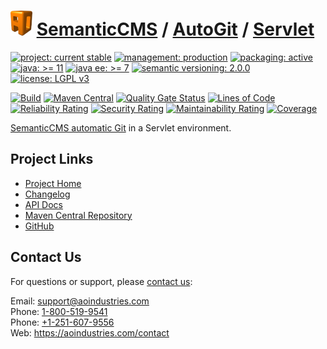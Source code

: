 # [<img src="ao-logo.png" alt="AO Logo" width="35" height="40">](https://github.com/ao-apps) [SemanticCMS](https://github.com/ao-apps/semanticcms) / [AutoGit](https://github.com/ao-apps/semanticcms-autogit) / [Servlet](https://github.com/ao-apps/semanticcms-autogit-servlet)

[![project: current stable](https://semanticcms.com/ao-badges/project-current-stable.svg)](https://aoindustries.com/life-cycle#project-current-stable)
[![management: production](https://semanticcms.com/ao-badges/management-production.svg)](https://aoindustries.com/life-cycle#management-production)
[![packaging: active](https://semanticcms.com/ao-badges/packaging-active.svg)](https://aoindustries.com/life-cycle#packaging-active)  
[![java: &gt;= 11](https://semanticcms.com/ao-badges/java-11.svg)](https://docs.oracle.com/en/java/javase/11/)
[![java ee: &gt;= 7](https://semanticcms.com/ao-badges/javaee-7.svg)](https://docs.oracle.com/javaee/7/)
[![semantic versioning: 2.0.0](https://semanticcms.com/ao-badges/semver-2.0.0.svg)](https://semver.org/spec/v2.0.0.html)
[![license: LGPL v3](https://semanticcms.com/ao-badges/license-lgpl-3.0.svg)](https://www.gnu.org/licenses/lgpl-3.0)

[![Build](https://github.com/ao-apps/semanticcms-autogit-servlet/workflows/Build/badge.svg?branch=1.x)](https://github.com/ao-apps/semanticcms-autogit-servlet/actions?query=workflow%3ABuild)
[![Maven Central](https://maven-badges.herokuapp.com/maven-central/com.semanticcms/semanticcms-autogit-servlet/badge.svg)](https://maven-badges.herokuapp.com/maven-central/com.semanticcms/semanticcms-autogit-servlet)
[![Quality Gate Status](https://sonarcloud.io/api/project_badges/measure?branch=1.x&project=com.semanticcms%3Asemanticcms-autogit-servlet&metric=alert_status)](https://sonarcloud.io/dashboard?branch=1.x&id=com.semanticcms%3Asemanticcms-autogit-servlet)
[![Lines of Code](https://sonarcloud.io/api/project_badges/measure?branch=1.x&project=com.semanticcms%3Asemanticcms-autogit-servlet&metric=ncloc)](https://sonarcloud.io/component_measures?branch=1.x&id=com.semanticcms%3Asemanticcms-autogit-servlet&metric=ncloc)  
[![Reliability Rating](https://sonarcloud.io/api/project_badges/measure?branch=1.x&project=com.semanticcms%3Asemanticcms-autogit-servlet&metric=reliability_rating)](https://sonarcloud.io/component_measures?branch=1.x&id=com.semanticcms%3Asemanticcms-autogit-servlet&metric=Reliability)
[![Security Rating](https://sonarcloud.io/api/project_badges/measure?branch=1.x&project=com.semanticcms%3Asemanticcms-autogit-servlet&metric=security_rating)](https://sonarcloud.io/component_measures?branch=1.x&id=com.semanticcms%3Asemanticcms-autogit-servlet&metric=Security)
[![Maintainability Rating](https://sonarcloud.io/api/project_badges/measure?branch=1.x&project=com.semanticcms%3Asemanticcms-autogit-servlet&metric=sqale_rating)](https://sonarcloud.io/component_measures?branch=1.x&id=com.semanticcms%3Asemanticcms-autogit-servlet&metric=Maintainability)
[![Coverage](https://sonarcloud.io/api/project_badges/measure?branch=1.x&project=com.semanticcms%3Asemanticcms-autogit-servlet&metric=coverage)](https://sonarcloud.io/component_measures?branch=1.x&id=com.semanticcms%3Asemanticcms-autogit-servlet&metric=Coverage)

[SemanticCMS automatic Git](https://github.com/ao-apps/semanticcms-autogit) in a Servlet environment.

## Project Links
* [Project Home](https://semanticcms.com/autogit/servlet/)
* [Changelog](https://semanticcms.com/autogit/servlet/changelog)
* [API Docs](https://semanticcms.com/autogit/servlet/apidocs/)
* [Maven Central Repository](https://central.sonatype.com/artifact/com.semanticcms/semanticcms-autogit-servlet)
* [GitHub](https://github.com/ao-apps/semanticcms-autogit-servlet)

## Contact Us
For questions or support, please [contact us](https://aoindustries.com/contact):

Email: [support@aoindustries.com](mailto:support@aoindustries.com)  
Phone: [1-800-519-9541](tel:1-800-519-9541)  
Phone: [+1-251-607-9556](tel:+1-251-607-9556)  
Web: https://aoindustries.com/contact
